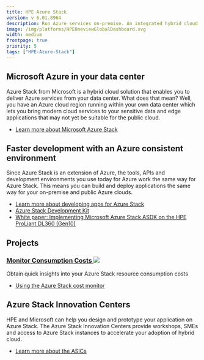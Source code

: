 ```yaml
---
title: HPE Azure Stack
version: v 6.01.8964
description: Run Azure services on-premise. An integrated hybrid cloud that incorporates compute, storage, and networking.
image: /img/platforms/HPEOneviewGlobalDashboard.svg
width: medium
frontpage: true
priority: 5
tags: ["HPE-Azure-Stack"]
---
```

## Microsoft Azure in your data center

Azure Stack from Microsoft is a hybrid cloud solution that enables you to deliver Azure services from your data center. What does that mean? Well, you have an Azure cloud region running within your own data center which lets you bring modern cloud services to your sensitive data and edge applications that may not yet be suitable for the public cloud.

- [Learn more about Microsoft Azure Stack](https://azure.microsoft.com/en-us/overview/azure-stack/)

## Faster development with an Azure consistent environment

Since Azure Stack is an extension of Azure, the tools, APIs and development environments you use today for Azure work the same way for Azure Stack. This means you can build and deploy applications the same way for your on-premise and public Azure clouds.

- [Learn more about developing apps for Azure Stack](https://docs.microsoft.com/en-us/azure/azure-stack/user/azure-stack-developer)
- [Azure Stack Development Kit](https://azure.microsoft.com/en-us/overview/azure-stack/development-kit/)
- [White paper: Implementing Microsoft Azure Stack ASDK on the HPE ProLiant DL360 (Gen10)](https://www.hpe.com/h20195/v2/Getdocument.aspx?docname=4aa6-3739enw)

## Projects

### [Monitor Consumption Costs ![](Github)](https://github.com/HewlettPackard/hpe-azurestack/tree/master/Usage-Monitor)

Obtain quick insights into your Azure Stack resource consumption costs

- [Using the Azure Stack cost monitor](https://developer.hpe.com/blog/using-the-azure-stack-cost-monitor)

## Azure Stack Innovation Centers

HPE and Microsoft can help you design and prototype your application on Azure Stack. The Azure Stack Innovation Centers provide workshops, SMEs and access to Azure Stack instances to accelerate your adoption of hybrid cloud.

- [Learn more about the ASICs](https://www.azurestackinnovationcenters.com/)